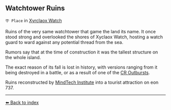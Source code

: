 ## Watchtower Ruins

`🪧 Place` in [Xyrclaox Watch](../refs/xyrclaox_watch.md)

Ruins of the very same watchtower that game the land its name. It once stood strong and overlooked the shores of Xyclaox Watch, hosting a watch guard to ward against any potential thread from the sea.

Rumors say that at the time of construction it was the tallest structure on the whole island.

The exact reason of its fall is lost in history, with versions ranging from it being destroyed in a battle, or as a result of one of the [CR Outbursts](../refs/cr_fallout.md).

Ruins reconstructed by [MindTech Institute](../refs/mindtech_institute.md) into a tourist attraction on eon 737.


----------
[⬅️ Back to index](../refs/#60b0_s)